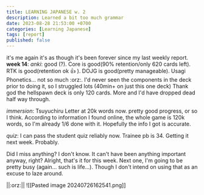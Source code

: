 ```yaml
---
title: LEARNING JAPANESE w. 2
description: Learned a bit too much grammar 
date: 2023-08-28 21:53:00 +0700
categories: [Learning Japanese]
tags: [report]
published: false
---
```

it's me again
it's as though it's been forever since my last weekly report.
**week 14**:
_anki_:  good (?). Core is good(90% retention/only 620 cards left). RTK is good(retention ok :thumbsup: ). DOJG is good(pretty manageable). Usagi  Phonetics... not so much :orz:. I'd never seen the components in the deck prior to doing it, so I struggled lots (40min+ on just this one deck) Thank god the hellspawn deck is only 120 cards. More and I'd have dropped dead half way through.

_immersion_: Tsuyuchiru Letter at 20k words now. pretty good progress, or so I think. According to information I found online, the whole game is 120k words, so I'm already 1/6 done with it. Hopefully the info I got is accurate.

_quiz_: I can pass the student quiz reliably now. Trainee pb is 34. Getting it next week. Probably.

Did I miss anything? I don't know. It can't have been anything important anyway, right? Alright, that's it for this week. Next one, I'm going to be pretty busy (again... such is life...). Though I don't intend on using that as an excuse to laze around. 

||:orz:||
![[Pasted image 20240726162541.png]]
